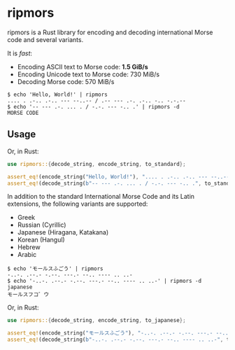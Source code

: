 # ripmors

ripmors is a Rust library for encoding and decoding international Morse code and several variants.

It is _fast_:

- Encoding ASCII text to Morse code: **1.5 GiB/s**
- Encoding Unicode text to Morse code: 730 MiB/s
- Decoding Morse code: 570 MiB/s

```shell
$ echo 'Hello, World!' | ripmors
.... . .-.. .-.. --- --..-- / .-- --- .-. .-.. -.. -.-.--
$ echo '-- --- .-. ... . / -.-. --- -.. .' | ripmors -d
MORSE CODE
```

## Usage

Or, in Rust:

```rust
use ripmors::{decode_string, encode_string, to_standard};

assert_eq!(encode_string("Hello, World!"), ".... . .-.. .-.. --- --..-- / .-- --- .-. .-.. -.. -.-.--");
assert_eq!(decode_string(b"-- --- .-. ... . / -.-. --- -.. .", to_standard), "MORSE CODE");
```

In addition to the standard International Morse Code and its Latin extensions,
the following variants are supported:

- Greek
- Russian (Cyrillic)
- Japanese (Hiragana, Katakana)
- Korean (Hangul)
- Hebrew
- Arabic

```shell
$ echo 'モールスふごう' | ripmors
-..-. .--.- -.--. ---.- --.. ---- .. ..-
$ echo '-..-. .--.- -.--. ---.- --.. ---- .. ..-' | ripmors -d japanese
モールスフコ゛ウ
```

Or, in Rust:

```rust
use ripmors::{decode_string, encode_string, to_japanese};

assert_eq!(encode_string("モールスふごう"), "-..-. .--.- -.--. ---.- --.. ---- .. ..-");
assert_eq!(decode_string(b"-..-. .--.- -.--. ---.- --.. ---- .. ..-", to_japanese), "モールスフコ゛ウ");
```
